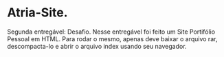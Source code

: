 # Atria-Site.
Segunda entregável: Desafio.
Nesse entregável foi feito um Site Portifólio Pessoal em HTML.
Para rodar o mesmo, apenas deve baixar o arquivo rar, descompacta-lo e abrir o arquivo index usando seu navegador.
